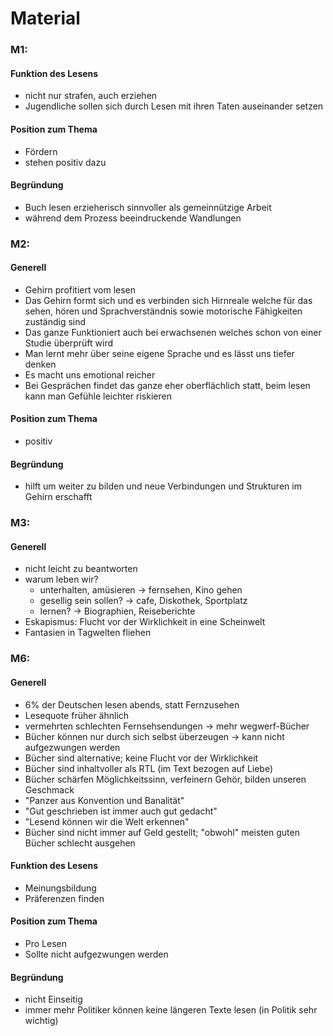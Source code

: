 # Material

### M1:

#### Funktion des Lesens
- nicht nur strafen, auch erziehen
- Jugendliche sollen sich durch Lesen mit ihren Taten auseinander setzen

#### Position zum Thema
- Fördern
- stehen positiv dazu

#### Begründung
- Buch lesen erzieherisch sinnvoller als gemeinnützige Arbeit
- während dem Prozess beeindruckende Wandlungen

### M2:

#### Generell
- Gehirn profitiert vom lesen
- Das Gehirn formt sich und es verbinden sich Hirnreale welche für das sehen, hören und Sprachverständnis sowie motorische Fähigkeiten zuständig sind
- Das ganze Funktioniert auch bei erwachsenen welches schon von einer Studie überprüft wird
- Man lernt mehr über seine eigene Sprache und es lässt uns tiefer denken
- Es macht uns emotional reicher
- Bei Gesprächen findet das ganze eher oberflächlich statt, beim lesen kann man Gefühle leichter riskieren
#### Position zum Thema
- positiv

#### Begründung
- hilft um weiter zu bilden  und neue Verbindungen und Strukturen im Gehirn erschafft

### M3:

#### Generell
- nicht leicht zu beantworten
- warum leben wir?
	- unterhalten, amüsieren -> fernsehen, Kino gehen
	- gesellig sein sollen? -> cafe, Diskothek, Sportplatz
	- lernen? -> Biographien, Reiseberichte
- Eskapismus: Flucht vor der Wirklichkeit in eine Scheinwelt
- Fantasien in Tagwelten fliehen

### M6:
#### Generell
- 6% der Deutschen lesen abends, statt Fernzusehen
- Lesequote früher ähnlich
- vermehrten schlechten Fernsehsendungen -> mehr wegwerf-Bücher
- Bücher können nur durch sich selbst überzeugen -> kann nicht aufgezwungen werden
- Bücher sind alternative; keine Flucht vor der Wirklichkeit
- Bücher sind inhaltvoller als RTL (im Text bezogen auf Liebe)
- Bücher schärfen Möglichkeitssinn, verfeinern Gehör, bilden unseren Geschmack
- "Panzer aus Konvention und Banalität"
- "Gut geschrieben ist immer auch gut gedacht"
- "Lesend können wir die Welt erkennen"
- Bücher sind nicht immer auf Geld gestellt; "obwohl" meisten guten Bücher schlecht ausgehen

#### Funktion des Lesens
- Meinungsbildung
- Präferenzen finden

#### Position zum Thema
- Pro Lesen
- Sollte nicht aufgezwungen werden

#### Begründung
- nicht Einseitig
- immer mehr Politiker können keine längeren Texte lesen (in Politik sehr wichtig)

